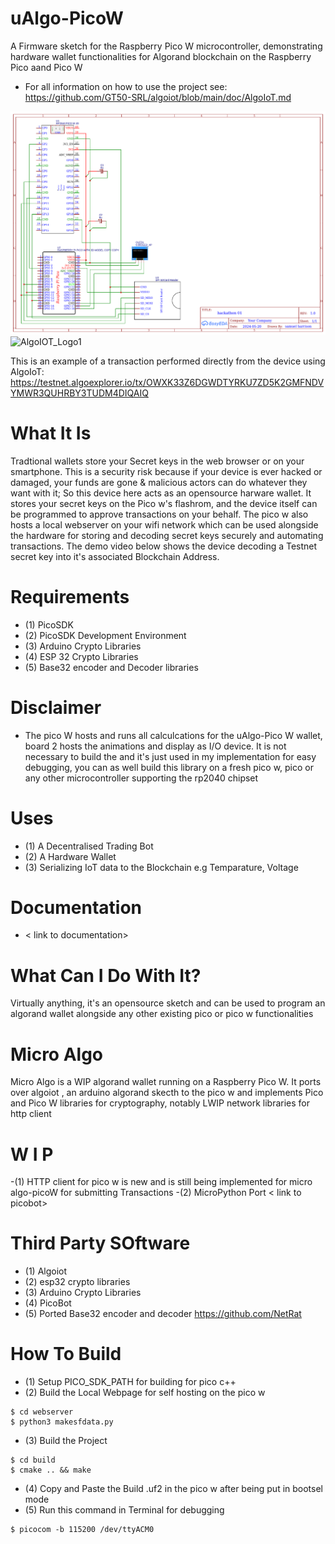 # uAlgo-PicoW
A Firmware sketch for the Raspberry Pico W microcontroller, demonstrating hardware wallet functionalities for Algorand blockchain on the Raspberry Pico aand Pico W

- For all information on how to use the project see:
https://github.com/GT50-SRL/algoiot/blob/main/doc/AlgoIoT.md


![board_schematics](https://github.com/Sam2much96/algoiot/blob/dev/Schematic_hackathon1_2024-05-20.png)
![AlgoIOT_Logo1](https://github.com/GT50-SRL/algoiot/assets/2614303/ba16d833-7ad2-47f5-8bae-315dbd41f9d2)

This is an example of a transaction performed directly from the device using AlgoIoT: https://testnet.algoexplorer.io/tx/OWXK33Z6DGWDTYRKU7ZD5K2GMFNDVYMWR3QUHRBY3TUDM4DIQAIQ

# What It Is
Tradtional wallets store your Secret keys in the web browser or on your smartphone. This is a security risk because if your device is ever hacked or damaged, your funds are gone & malicious actors can do whatever they want with it; So this device here acts as an opensource harware wallet. It stores your secret keys on the Pico w's flashrom, and the device itself can be programmed to approve transactions on your behalf. The pico w also hosts a local webserver on your wifi network which can be used alongside the hardware for storing and decoding secret keys securely and automating transactions. The demo video below shows the device  decoding a Testnet secret key into it's associated Blockchain Address. 

# Requirements

- (1) PicoSDK
- (2) PicoSDK Development Environment
- (3) Arduino Crypto Libraries
- (4) ESP 32 Crypto Libraries
- (5) Base32 encoder and Decoder libraries

# Disclaimer
- The pico W hosts and runs all calculcations for the uAlgo-Pico W wallet, board 2 hosts the animations and display as I/O device. It is not necessary to build the and it's just used in my implementation for easy debugging, you can as well build this library on a fresh pico w, pico or any other microcontroller supporting the rp2040 chipset

# Uses
- (1) A Decentralised Trading Bot
- (2) A Hardware Wallet
- (3) Serializing IoT data to the Blockchain e.g Temparature, Voltage 

# Documentation
- < link to documentation>

# What Can I Do With It?
Virtually anything, it's an opensource sketch and can be used to program an algorand wallet alongside any other existing pico or pico w functionalities

# Micro Algo

Micro Algo is a WIP algorand wallet running on a Raspberry Pico W. It ports over algoiot <include link to algoiot>, an arduino algorand skecth to the pico w and implements Pico and Pico W libraries for cryptography, notably LWIP network libraries for http client

# W I P
-(1) HTTP client for pico w is new and is still being implemented for micro algo-picoW for submitting Transactions
-(2) MicroPython Port < link to picobot>

# Third Party SOftware
- (1) Algoiot
- (2) esp32 crypto libraries <link>
- (3) Arduino Crypto Libraries <link>
- (4) PicoBot <link>
- (5) Ported Base32 encoder and decoder <https://github.com/NetRat>

# How To Build
- (1) Setup PICO_SDK_PATH for building for pico c++ 
- (2) Build the Local Webpage for self hosting on the pico w

```
$ cd webserver
$ python3 makesfdata.py
```

- (3) Build the Project 

```
$ cd build
$ cmake .. && make
```

- (4) Copy and Paste the Build .uf2 in the pico w after being put in bootsel mode
- (5) Run this command in Terminal for debugging

```
$ picocom -b 115200 /dev/ttyACM0
```

